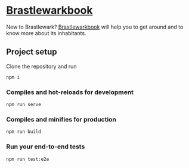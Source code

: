 # [Brastlewarkbook](https://mikebrsv.github.io/brastlewarkbook/)

New to Brastlewark? [Brastlewarkbook](https://mikebrsv.github.io/brastlewarkbook/) will help you to get around and to know more about its inhabitants.

## Project setup

Clone the repository and run

```
npm i
```

### Compiles and hot-reloads for development
```
npm run serve
```

### Compiles and minifies for production
```
npm run build
```

### Run your end-to-end tests
```
npm run test:e2e
```
